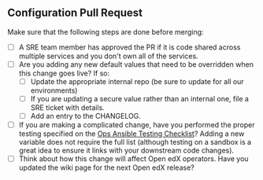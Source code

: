 Configuration Pull Request
---

<!--
##
####         Note: the Lilac master branch has been created.  Please consider whether your change
    ####     should also be applied to Lilac.  If so, make another pull request against the
####         open-release/lilac.master branch, or ping @nedbat for help or questions.
##
-->

Make sure that the following steps are done before merging:

  - [ ] A SRE team member has approved the PR if it is code shared across multiple services and you don't own all of the services.
  - [ ] Are you adding any new default values that need to be overridden when this change goes live? If so:
    - [ ] Update the appropriate internal repo (be sure to update for all our environments)
    - [ ] If you are updating a secure value rather than an internal one, file a SRE ticket with details.
    - [ ] Add an entry to the CHANGELOG.
  - [ ] If you are making a complicated change, have you performed the proper testing specified on the [Ops Ansible Testing Checklist](https://openedx.atlassian.net/wiki/spaces/SRE/pages/28967861/Ops+Ansible+Testing+Checklist)?  Adding a new variable does not require the full list (although testing on a sandbox is a great idea to ensure it links with your downstream code changes).
  - [ ] Think about how this change will affect Open edX operators.  Have you updated the wiki page for the next Open edX release?
